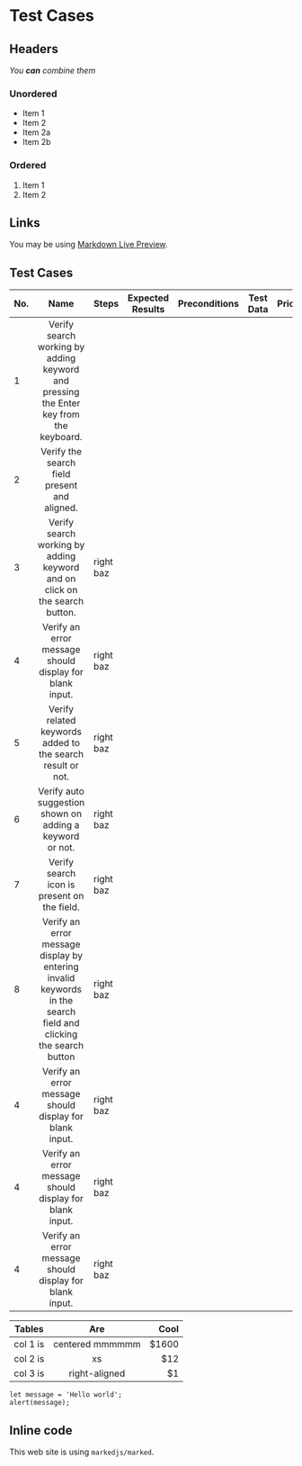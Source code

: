 # Test Cases

## Headers

_You **can** combine them_

### Unordered

* Item 1
* Item 2
* Item 2a
* Item 2b

### Ordered

1. Item 1
1. Item 2

## Links

You may be using [Markdown Live Preview](https://markdownlivepreview.com/).

## Test Cases

| No. | Name |Steps|Expected Results|Preconditions|Test Data|Priority|
|--|:------------------------:|------|:------:|:------:|:----:|:----:|
|1|Verify search working by adding keyword and pressing the Enter key from the keyboard.||
|2 | Verify the search field present and aligned.||
|3|Verify search working by adding keyword and on click on the search button.|right baz     |
|4|Verify an error message should display for blank input.|right baz     |
|5|Verify related keywords added to the search result or not.|right baz     |
|6|Verify auto suggestion shown on adding a keyword or not.|right baz     |
|7|Verify search icon is present on the field.|right baz     |
|8|Verify an error message display by entering invalid keywords in the search field and clicking the search button|right baz     |
|4|Verify an error message should display for blank input.|right baz     |
|4|Verify an error message should display for blank input.|right baz     |
|4|Verify an error message should display for blank input.|right baz     |

| Tables   |      Are      |  Cool |
|----------|:-------------:|------:|
| col 1 is |  centered mmmmmm| $1600 |
| col 2 is |    xs   |   $12 |
| col 3 is | right-aligned |    $1 |

```
let message = 'Hello world';
alert(message);
```

## Inline code

This web site is using `markedjs/marked`.
